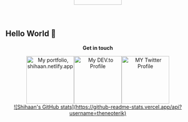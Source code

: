 ## Hello World  👋  

<!--
**theneoterik/theneoterik** is a ✨ _special_ ✨ repository because its `README.md` (this file) appears on your GitHub profile.


                
-->


 
<p align="center">
<strong> Get in touch  </strong>
<br>


<div align="center">
<a title="Portfolio, shihaan.netlify.app" href="https://shihaan.netlify.app"><img alt="My portfolio, shihaan.netlify.app" src="https://i.ibb.co/7ngCcVb/port.png" width="130" /><a title="DEV.to Articles" href="https://dev.to/theneoterik"><img alt="My DEV.to Profile" src="https://i.ibb.co/xMs57Vq/dev.png" width="130" /><a title="Twitter Profile" href="https://twitter.com/the_neoterik"><img alt="MY Twitter Profile" src="https://i.ibb.co/tCzH0hL/twitt.png" width="130" /><a title="Linkedin Profile" href="https://www.linkedin.com/in/shihaan-w-s-7b6a851a0/"><img alt="MY Linkedin Profile" style="margin-top:-400px;" src="https://i.ibb.co/5KwdZ1P/link.png" width="130" />
</div>
  
  <div align="center">
![Shihaan's GitHub stats](https://github-readme-stats.vercel.app/api?username=theneoterik)
  </div>





<!--- <a href="https://twitter.com/the_neoterik">
  <img src="https://img.icons8.com/android/24/000000/twitter.png" alt="shihaan.'s DEV Community Profile" >
  </a> &nbsp;
<a href="https://www.linkedin.com/in/shihaan-w-s-7b6a851a0/">
  <img src="https://img.icons8.com/metro/26/000000/linkedin.png" alt="shihaan.'s DEV Community Profile" >
</a>&nbsp;
<a href="https://dev.to/the_neoterik">
  <img src="https://d2fltix0v2e0sb.cloudfront.net/dev-badge.svg" alt="shihaan.'s DEV Community Profile" height="25" width="31">
</a> ---> 
      
</p>



